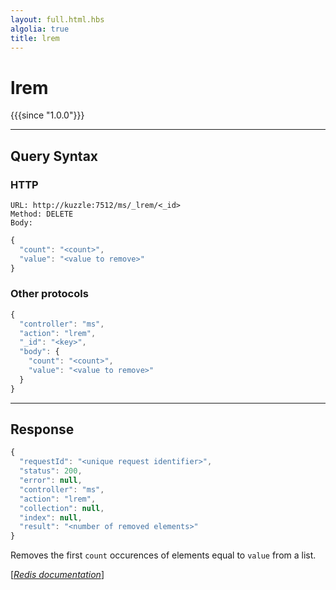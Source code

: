 ```yaml
---
layout: full.html.hbs
algolia: true
title: lrem
---
```



# lrem

{{{since "1.0.0"}}}



---

## Query Syntax

### HTTP

```http
URL: http://kuzzle:7512/ms/_lrem/<_id>
Method: DELETE  
Body:
```


```js
{
  "count": "<count>",
  "value": "<value to remove>"
}
```



### Other protocols


```js
{
  "controller": "ms",
  "action": "lrem",
  "_id": "<key>",
  "body": {
    "count": "<count>",
    "value": "<value to remove>"
  }
}
```

---

## Response

```javascript
{
  "requestId": "<unique request identifier>",
  "status": 200,
  "error": null,
  "controller": "ms",
  "action": "lrem",
  "collection": null,
  "index": null,
  "result": "<number of removed elements>"
}
```

Removes the first `count` occurences of elements equal to `value` from a list.

[[_Redis documentation_]](https://redis.io/commands/lrem)
